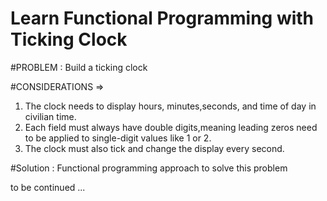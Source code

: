 <h1>Learn Functional Programming with Ticking Clock</h1>
#PROBLEM : Build a ticking clock

#CONSIDERATIONS =>

1. The clock needs to display hours, minutes,seconds, and time of day in civilian time.
2. Each field must always have double digits,meaning leading zeros need to be applied to single-digit values like 1 or 2.
3. The clock must also tick and change the display every second.

#Solution : Functional programming approach to solve this problem

to be continued ...
